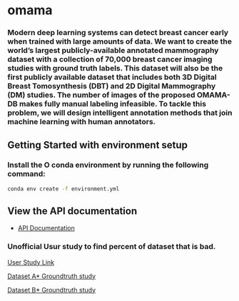 # omama

### Modern deep learning systems can detect breast cancer early when trained with large amounts of data. We want to create the world’s largest publicly-available annotated mammography dataset with a collection of 70,000 breast cancer imaging studies with ground truth labels. This dataset will also be the first publicly available dataset that includes both 3D Digital Breast Tomosynthesis (DBT) and 2D Digital Mammography (DM) studies. The number of images of the proposed OMAMA-DB makes fully manual labeling infeasible. To tackle this problem, we will design intelligent annotation methods that join machine learning with human annotators.

## Getting Started with environment setup

### Install the O conda environment by running the following command:
```  bash
conda env create -f environment.yml
```

## View the API documentation
- [API Documentation](https://mpsych.github.io/omama/docs/omama)

### Unofficial Usur study to  find percent of dataset that is bad.

[//]: # (Create a clickable link to FRONT_END/outlier_study for people to click)
[User Study Link](https://mpsych.github.io/omama/FRONT_END/outlier_study/)

[//]: # (Create a clickable link to FRONT_END/outlier_study/dataset_Astar)
[Dataset A* Groundtruth study](https://mpsych.github.io/omama/FRONT_END/outlier_study/dataset_Astar)


[//]: # (Create a clickable link to FRONT_END/outlier_study for people to click)
[Dataset B* Groundtruth study](https://mpsych.github.io/omama/FRONT_END/outlier_study/dataset_Bstar)
